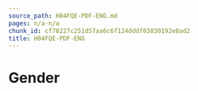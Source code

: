 ```yaml
---
source_path: H04FQE-PDF-ENG.md
pages: n/a-n/a
chunk_id: cf78227c251d57aa6c6f124dddf03830192e8ad2
title: H04FQE-PDF-ENG
---
```

# Gender
